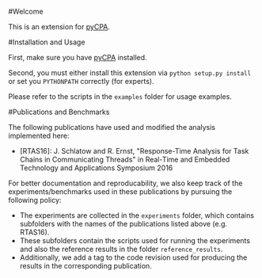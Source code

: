 #Welcome

This is an extension for [pyCPA](https://bitbucket.org/pycpa/pycpa).

#Installation and Usage

First, make sure you have [pyCPA](https://bitbucket.org/pycpa/pycpa) installed.

Second, you must either install this extension via `python setup.py install` or set you `PYTHONPATH` correctly (for experts).

Please refer to the scripts in the `examples` folder for usage examples.

#Publications and Benchmarks

The following publications have used and modified the analysis implemented here:

* \[RTAS16\]: J. Schlatow and R. Ernst, "Response-Time Analysis for Task Chains in Communicating Threads" in Real-Time and Embedded Technology  and Applications Symposium 2016

For better documentation and reproducability, we also keep track of the experiments/benchmarks used in these publications by pursuing the following policy:

* The experiments are collected in the `experiments` folder, which contains subfolders with the names of the publications listed above (e.g. RTAS16).
* These subfolders contain the scripts used for running the experiments and also the reference results in the folder `reference_results`.
* Additionally, we add a tag to the code revision used for producing the results in the corresponding publication.
